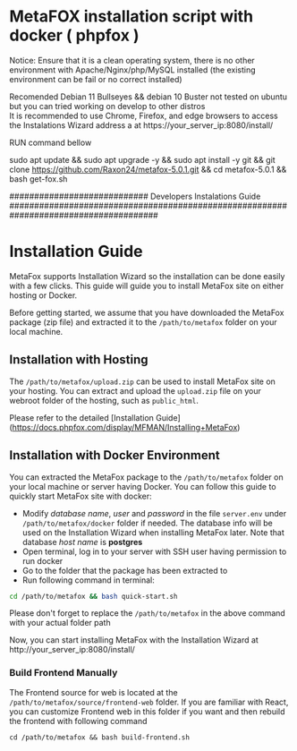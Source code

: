 # MetaFOX installation script with docker ( phpfox )


Notice: Ensure that it is a clean operating system, there is no other environment with Apache/Nginx/php/MySQL installed (the existing environment can be fail or no correct installed)

Recomended Debian 11 Bullseyes && debian 10 Buster  not tested on ubuntu but you can tried working on develop to other distros  
It is recommended to use Chrome, Firefox, and edge browsers to access the Instalations Wizard  address a at https://your_server_ip:8080/install/



RUN command bellow


sudo apt update && sudo apt upgrade -y && sudo apt install -y git && git clone https://github.com/Raxon24/metafox-5.0.1.git && cd metafox-5.0.1 && bash get-fox.sh 






############################ Developers Instalations Guide ######################################################################################


# Installation Guide
MetaFox supports Installation Wizard so the installation can be done easily with a few clicks. This guide will guide you to install MetaFox site on either hosting or Docker.

Before getting started, we assume that you have downloaded the MetaFox package (zip file) and extracted it to the `/path/to/metafox` folder on your local machine. 

## Installation with Hosting
The `/path/to/metafox/upload.zip` can be used to install MetaFox site on your hosting. You can extract and upload the `upload.zip` file on your webroot folder of the hosting, such as `public_html`. 

Please refer to the detailed [Installation Guide] (https://docs.phpfox.com/display/MFMAN/Installing+MetaFox)

## Installation with Docker Environment

You can extracted the MetaFox package to the `/path/to/metafox` folder on your local machine or server having Docker. You can follow this guide to quickly start MetaFox site with docker:

- Modify *database name*, *user* and *password* in the file `server.env` under `/path/to/metafox/docker` folder if needed. The database info will be used on the Installation Wizard when installing MetaFox later. Note that database *host name* is **postgres**
- Open terminal, log in to your server with SSH user having permission to run docker
- Go to the folder that the package has been extracted to
- Run following command in terminal:

```bash
cd /path/to/metafox && bash quick-start.sh
```
Please don't forget to replace the `/path/to/metafox` in the above command with your actual folder path

Now, you can start installing MetaFox with the Installation Wizard at http://your_server_ip:8080/install/ 

### Build Frontend Manually

The Frontend source for web is located at the `/path/to/metafox/source/frontend-web` folder. If you are familiar with React, you can customize Frontend web in this folder if you want and then rebuild the frontend with following command

```
cd /path/to/metafox && bash build-frontend.sh
```
